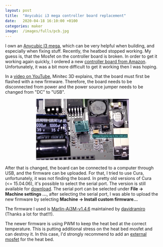 ```yaml
---
layout: post
title:  "Anycubic i3 mega controller board replacement"
date:   2020-04-18 16:10:00 +0100
categories: maker
image:  /images/fulls/pcb.jpg
---
```



I own an [Anycubic I3 mega](https://www.amazon.de/dp/B06XDFQ3LR?tag=viddleit-21),
which can be very helpful when building, and especially when fixing stuff.
Recently, the heatbed stopped working. My guess is, that the Mosfet on the
controller board is broken. In order to get it working again quickly, I ordered
a new [controller board from Amazon](https://www.amazon.de/gp/product/B0788HM2CP?tag=viddleit-21).
Unfortunately, it was a bit more difficult to get it working then I was hoping.

In a [video on YouTube](https://www.youtube.com/watch?v=O-0fdBljgDo), Minitec 3D
explains, that the board must first be flashed with a new firmware. Therefore,
the board needs to be disconnected from power and the power source jumper needs
to be changed from "DC" to "USB".

<center><img src="/images/fulls/trigorilla-powersource-jumper.jpg" width="60%" alt="TriGorilla power source jumper"></center>

After that is changed, the board can be connected to a computer through USB, and
the firmware can be uploaded. For that, I tried to use Cura, unfortunately, it
was not finding the board. In pretty old versions of Cura (<= 15.04.06), it's
possible to select the serial port. The version is still available for
[download](http://software.ultimaker.com/cura/Ultimaker_Cura-15.04.06-Darwin.dmg).
The serial port can be selected under **File → Machine settings ...**, after
selecting the serial port, I was able to upload the new firmware by selecting
**Machine → Install custom firmware...**

The firmware I used is [Marlin-Ai3M-v1.4.6](https://github.com/davidramiro/Marlin-Ai3M/releases)
maintained by [davidramiro](https://github.com/davidramiro/Marlin-Ai3M/releases)
(Thanks a lot for that!!!).

The newer firmware is using PWM to keep the heat bed at the correct temperature.
This is putting additional stress on the heat bed mosfet and can destroy it. In
this case, I'd strongly recommend to add an [external mosfet](https://www.amazon.de/gp/product/B077HP7XX9?tag=viddleit-21)
for the heat bed.
